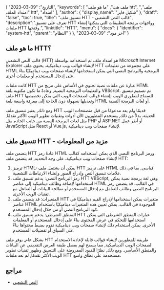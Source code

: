 {
"التاريخ": "09-03-2023",
  "keywords": [
"ملف هت",
"ما هو ملف htt",
"ملف",
"امتداد الملف htt",
"امتداد"
],
  "author": {
"display_name": "شكيل فايز"
},
"draft": "false",
"toc": true,
"title": "تنسيق ملف HTT - قالب النص التشعبي",
  "description":"تعرف على تنسيق HTT وواجهات برمجة التطبيقات التي يمكنها إنشاء ملفات HTT وفتحها.",
"linktitle": "HTT",
  "menu": {
    "docs": {
      "identifier": "system-htt",
"parent": "النظام"
}
},
"آخر مود": "09-03-2023"
}

## ما هو ملف HTT؟

قالب النص التشعبي (HTT) هو امتداد ملف تم استخدامه بواسطة Microsoft Internet Explorer لإنشاء قوالب ويب ديناميكية. يحتوي ملف HTT على مجموعة من تعليمات HTML البرمجية والبرنامج النصي التي يمكن استخدامها لإنشاء صفحات ويب ديناميكيًا بناءً على إدخال المستخدم أو معلمات أخرى.

كانت ملفات HTT عبارة عن ملفات نصية تحتوي في الأساس على مزيج من HTML والتعليمات البرمجية النصية, وعادةً ما تكون مكتوبة بلغة VBScript. تم تصميم تنسيق ملف HTT للسماح لمطوري الويب بإنشاء قوالب لصفحات الويب التي يمكن تخصيصها وتعديلها بسهولة دون الحاجة إلى معرفة واسعة بلغة HTML أو لغات البرمجة النصية.

ومع ذلك, يعتبر تنسيق ملف HTT قديمًا ولم يعد مدعومًا من قبل متصفحات الويب الحديثة. بدلاً من ذلك, يستخدم المطورون الآن أدوات وتقنيات تطوير الويب الأكثر تقدمًا, مثل لغات البرمجة النصية من جانب الخادم مثل PHP أو ASP.NET أو أطر عمل JavaScript مثل React أو Vue.js, لإنشاء صفحات ويب ديناميكية.

## تنسيق ملف HTT - مزيد من المعلومات

يتضمن ملف HTT عادةً رمز HTML ورمز البرنامج النصي الذي يمكن استخدامه كقالب لإنشاء صفحات ويب ديناميكية. على وجه التحديد, قد يتضمن ملف HTT:

1. ترميز HTML: يمكن أن يشتمل ملف HTT على ترميز HTML قياسي, بما في ذلك علامات تنسيق النص وإدراج الصور وإنشاء الارتباطات التشعبية.
2. رمز البرنامج النصي: يدعم تنسيق ملف HTT VBScript, وهي لغة برمجة نصية يمكن استخدامها لإضافة وظائف ديناميكية إلى عناصر HTML في القالب. قد يتضمن رمز البرنامج النصي وظائف للتعامل مع إدخال المستخدم أو معالجة البيانات أو التفاعل مع تقنيات الويب الأخرى.
3. المتغيرات: قد يتضمن ملف HTT متغيرات يمكن استخدامها لإدراج القيم ديناميكيًا في عناصر HTML الموجودة في القالب. يمكن تعيين هذه المتغيرات ديناميكيًا باستخدام كود البرنامج النصي أو من خلال إدخال المستخدم.
4. المنطق الشرطي: يدعم تنسيق ملف HTT عبارات المنطق الشرطي التي يمكن استخدامها للتحكم في عرض المحتوى بناءً على إدخال المستخدم أو المعلمات الأخرى. يمكن استخدام ذلك لإنشاء صفحات ويب ديناميكية تقوم بضبط محتواها بناءً على السياق أو تفضيلات المستخدم.

بشكل عام, يوفر ملف HTT طريقة للمطورين لإنشاء قوالب قابلة لإعادة الاستخدام لصفحات الويب الديناميكية, مما يسمح لهم بفصل طبقة العرض التقديمي عن البيانات والمنطق الأساسي. ومع ذلك, نظرًا للقيود المفروضة على التنسيق وظهور تقنيات تطوير الويب الأكثر تقدمًا, لم تعد ملفات HTT مستخدمة على نطاق واسع.

## مراجع
* [النص التشعبي](https://en.wikipedia.org/wiki/Hypertext)

